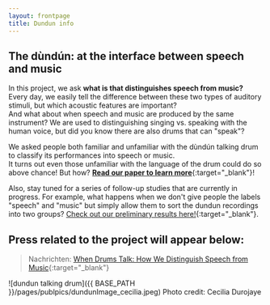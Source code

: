 ```yaml
---
layout: frontpage
title: Dundun info
---
```

## The dùndún: at the interface between speech and music 

In this project, we ask **what is that distinguishes speech from music?**   
Every day, we easily tell the difference between these two types of auditory stimuli, but which acoustic features are important?  
And what about when speech and music are produced by the same instrument? We are used to distinguishing singing vs. speaking with the human voice, but did you know there are also drums that can "speak"?   

We asked people both familiar and unfamiliar with the dùndún talking drum to classify its performances into speech or music.  
It turns out even those unfamiliar with the language of the drum could do so above chance! But how?
[**Read our paper to learn more**](https://doi.org/10.3389/fpsyg.2021.652673){:target="_blank"}!   

Also, stay tuned for a series of follow-up studies that are currently in progress. For example, what happens when we don't give people the labels "speech" and "music" but simply allow them to sort the dundun recordings into two groups? [Check out our preliminary results here!](https://lkfink.github.io/assets/Fink_dundun_Japan.pdf){:target="_blank"}. 



## Press related to the project will appear below: 
> Nachrichten: [When Drums Talk: How We Distinguish Speech from Music](https://nachrichten.idw-online.de/2021/07/13/when-drums-talk-how-we-distinguish-speech-from-music/){:target="_blank"}

![dundun talking drum]({{ BASE_PATH }}/pages/publpics/dundunImage_cecilia.jpeg) 
Photo credit: Cecilia Durojaye
